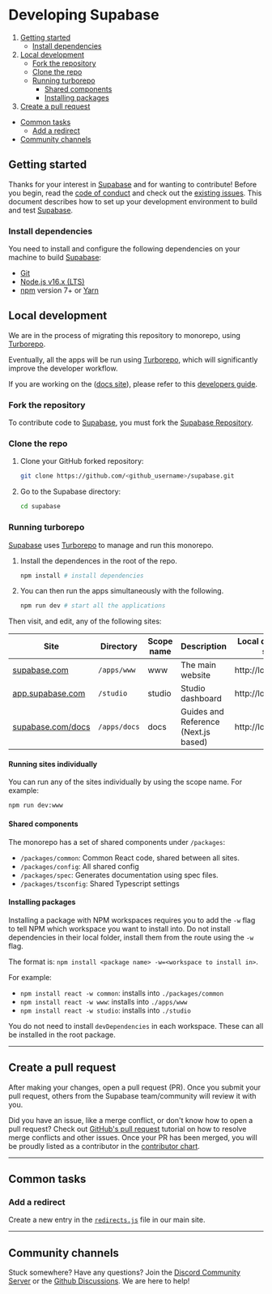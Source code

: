 # Developing Supabase

1. [Getting started](#getting-started)
   - [Install dependencies](#install-dependencies)
2. [Local development](#local-development)
   - [Fork the repository](#fork-the-repository)
   - [Clone the repo](#clone-the-repo)
   - [Running turborepo](#running-turborepo)
     - [Shared components](#shared-components)
     - [Installing packages](#installing-packages)
3. [Create a pull request](#create-a-pull-request)

- [Common tasks](#common-tasks)
  - [Add a redirect](#add-a-redirect)
- [Community channels](#community-channels)

## Getting started

Thanks for your interest in [Supabase](https://supabase.com) and for wanting to contribute! Before you begin, read the
[code of conduct](https://github.com/supabase/.github/blob/main/CODE_OF_CONDUCT.md) and check out the
[existing issues](https://github.com/supabase/supabase/issues).
This document describes how to set up your development environment to build and test [Supabase](https://supabase.com).

### Install dependencies

You need to install and configure the following dependencies on your machine to build [Supabase](https://supabase.com):

- [Git](http://git-scm.com/)
- [Node.js v16.x (LTS)](http://nodejs.org)
- [npm](https://www.npmjs.com/) version 7+ or [Yarn](https://yarnpkg.com/)

## Local development

We are in the process of migrating this repository to monorepo, using [Turborepo](https://turborepo.org/docs).

Eventually, all the apps will be run using [Turborepo](https://turborepo.org/docs), which will significantly improve the developer workflow.

If you are working on the ([docs site](https://supabase.com/docs)), please refer to this [developers guide](https://github.com/supabase/supabase/tree/master/apps/reference/DEVELOPERS.md).

### Fork the repository

To contribute code to [Supabase](https://supabase.com), you must fork the [Supabase Repository](https://github.com/supabase/supabase).

### Clone the repo

1. Clone your GitHub forked repository:

   ```sh
   git clone https://github.com/<github_username>/supabase.git
   ```

1. Go to the Supabase directory:
   ```sh
   cd supabase
   ```

### Running turborepo

[Supabase](https://supabase.com) uses [Turborepo](https://turborepo.org/docs) to manage and run this monorepo.

1. Install the dependences in the root of the repo.

   ```sh
   npm install # install dependencies
   ```

2. You can then run the apps simultaneously with the following.
   ```sh
   npm run dev # start all the applications
   ```

Then visit, and edit, any of the following sites:

| Site                                           | Directory      | Scope name | Description                          | Local development server |
| ---------------------------------------------- | -------------- | ---------- | ------------------------------------ | ------------------------ |
| [supabase.com](https://supabase.com)           | `/apps/www`    | www        | The main website                     | http://localhost:3000    |
| [app.supabase.com](https://app.supabase.com)   | `/studio`      | studio     | Studio dashboard                     | http://localhost:8082    |
| [supabase.com/docs](https://supabase.com/docs) | `/apps/docs`   | docs       | Guides and Reference (Next.js based) | http://localhost:3001    |

#### Running sites individually

You can run any of the sites individually by using the scope name. For example:

```sh
npm run dev:www
```

#### Shared components

The monorepo has a set of shared components under `/packages`:

- `/packages/common`: Common React code, shared between all sites.
- `/packages/config`: All shared config
- `/packages/spec`: Generates documentation using spec files.
- `/packages/tsconfig`: Shared Typescript settings

#### Installing packages

Installing a package with NPM workspaces requires you to add the `-w` flag to tell NPM which workspace you want to install into. Do not install dependencies in their local folder, install them from the route using the `-w` flag.

The format is: `npm install <package name> -w=<workspace to install in>`.

For example:

- `npm install react -w common`: installs into `./packages/common`
- `npm install react -w www`: installs into `./apps/www`
- `npm install react -w studio`: installs into `./studio`

You do not need to install `devDependencies` in each workspace. These can all be installed in the root package.

---

## Create a pull request

After making your changes, open a pull request (PR). Once you submit your pull request, others from the Supabase team/community will review it with you.

Did you have an issue, like a merge conflict, or don't know how to open a pull request? Check out [GitHub's pull request](https://docs.github.com/en/pull-requests/collaborating-with-pull-requests) tutorial on how to resolve merge conflicts and other issues. Once your PR has been merged, you will be proudly listed as a contributor in the [contributor chart](https://github.com/supabase/supabase/graphs/contributors).

---

## Common tasks

### Add a redirect

Create a new entry in the [`redirects.js`](https://github.com/supabase/supabase/blob/master/apps/www/lib/redirects.js) file in our main site.

---

## Community channels

Stuck somewhere? Have any questions? Join the [Discord Community Server](https://discord.supabase.com/) or the [Github Discussions](https://github.com/supabase/supabase/discussions). We are here to help!
